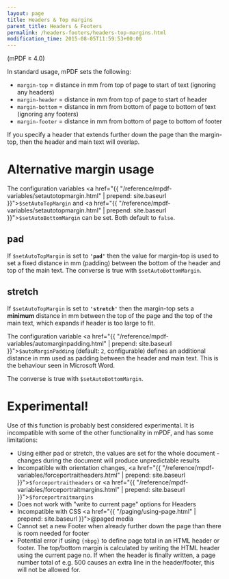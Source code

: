 ```yaml
---
layout: page
title: Headers & Top margins
parent_title: Headers & Footers
permalink: /headers-footers/headers-top-margins.html
modification_time: 2015-08-05T11:59:53+00:00
---
```


(mPDF &ge; 4.0)

In standard usage, mPDF sets the following:

- `margin-top` = distance in mm from top of page to start of text (ignoring any headers)
- `margin-header` = distance in mm from top of page to start of header
- `margin-bottom` = distance in mm from bottom of page to bottom of text (ignoring any footers)
- `margin-footer` = distance in mm from bottom of page to bottom of footer

If you specify a header that extends further down the page than the margin-top, then the header and main text will overlap.

# Alternative margin usage

The configuration variables <a href="{{ "/reference/mpdf-variables/setautotopmargin.html" | prepend: site.baseurl }}">`$setAutoTopMargin`</a>
and <a href="{{ "/reference/mpdf-variables/setautotopmargin.html" | prepend: site.baseurl }}">`$setAutoBottomMargin`</a>
can be set. Both default to `false`.

## pad

If `$setAutoTopMargin` is set to **`'pad'`** then the value for margin-top is used to set a fixed distance in mm
(padding) between the bottom of the header and top of the main text. The converse is true with `$setAutoBottomMargin`.

## stretch

If `$setAutoTopMargin` is set to **`'stretch'`** then the margin-top sets a **minimum**
distance in mm between the top of the page and the top of the main text, which expands if header is too large to fit.

The configuration variable <a href="{{ "/reference/mpdf-variables/automarginpadding.html" | prepend: site.baseurl }}">`$autoMarginPadding`</a>
(default: `2`, configurable) defines an additional distance in mm used as padding between the header and main text. This is the behaviour seen
in Microsoft Word.

The converse is true with `$setAutoBottomMargin`.

# Experimental!

Use of this function is probably best considered experimental. It is incompatible with some of the other
functionality in mPDF, and has some limitations:

- Using either pad or stretch, the values are set for the whole document - changes during the document will
  produce unpredictable results
- Incompatible with orientation changes,
  <a href="{{ "/reference/mpdf-variables/forceportraitheaders.html" | prepend: site.baseurl }}">`$forceportraitheaders`</a>
  or <a href="{{ "/reference/mpdf-variables/forceportraitmargins.html" | prepend: site.baseurl }}">`$forceportraitmargins`</a>
- Does not work with "write to current page" options for Headers
- Incompatible with CSS <a href="{{ "/paging/using-page.html" | prepend: site.baseurl }}">@page</a>d media
- Cannot set a new Footer when already further down the page than there is room needed for footer
- Potential error if using `{nbpg}` to define page total in an HTML header or footer. The top/bottom margin is
  calculated by writing the HTML header using the current page no. If when the header is finally written,
  a page number total of e.g. 500 causes an extra line in the header/footer, this will not be allowed for.

